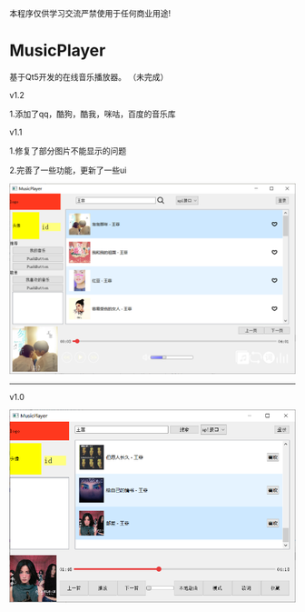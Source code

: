 本程序仅供学习交流严禁使用于任何商业用途!
# MusicPlayer
基于Qt5开发的在线音乐播放器。 （未完成）

v1.2

1.添加了qq，酷狗，酷我，咪咕，百度的音乐库

v1.1

1.修复了部分图片不能显示的问题

2.完善了一些功能，更新了一些ui

![image](https://github.com/buyanqifan/MusicPlayer/blob/master/image/pic/picv1.1.png)


------------------------------------------------------------
v1.0

![image](https://github.com/buyanqifan/MusicPlayer/blob/master/image/pic/picv1.0.png)
